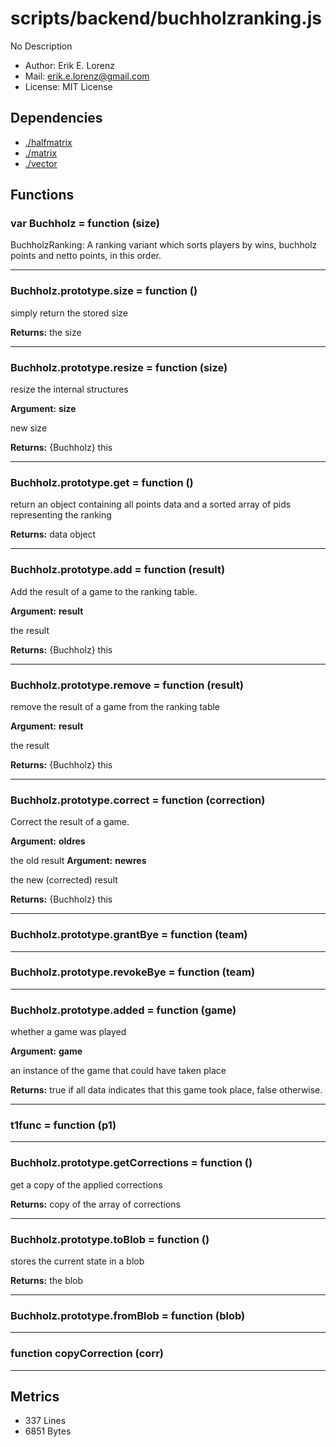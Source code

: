 # scripts/backend/buchholzranking.js


No Description

* Author: Erik E. Lorenz 
* Mail: <erik.e.lorenz@gmail.com>
* License: MIT License


## Dependencies

* <a href="./halfmatrix.html">./halfmatrix</a>
* <a href="./matrix.html">./matrix</a>
* <a href="./vector.html">./vector</a>

## Functions

###   var Buchholz = function (size)
BuchholzRanking: A ranking variant which sorts players by wins, buchholz
points and netto points, in this order.

---


###   Buchholz.prototype.size = function ()
simply return the stored size


**Returns:** the size

---


###   Buchholz.prototype.resize = function (size)
resize the internal structures

**Argument:** **size**

new size

**Returns:** {Buchholz} this

---


###   Buchholz.prototype.get = function ()
return an object containing all points data and a sorted array of pids
representing the ranking


**Returns:** data object

---


###   Buchholz.prototype.add = function (result)
Add the result of a game to the ranking table.

**Argument:** **result**

the result

**Returns:** {Buchholz} this

---


###   Buchholz.prototype.remove = function (result)
remove the result of a game from the ranking table

**Argument:** **result**

the result

**Returns:** {Buchholz} this

---


###   Buchholz.prototype.correct = function (correction)
Correct the result of a game.

**Argument:** **oldres**

the old result
**Argument:** **newres**

the new (corrected) result

**Returns:** {Buchholz} this

---


###   Buchholz.prototype.grantBye = function (team)

---

###   Buchholz.prototype.revokeBye = function (team)

---

###   Buchholz.prototype.added = function (game)
whether a game was played

**Argument:** **game**

an instance of the game that could have taken place

**Returns:** true if all data indicates that this game took place, false
otherwise.

---


###     t1func = function (p1)

---

###   Buchholz.prototype.getCorrections = function ()
get a copy of the applied corrections


**Returns:** copy of the array of corrections

---


###   Buchholz.prototype.toBlob = function ()
stores the current state in a blob


**Returns:** the blob

---


###   Buchholz.prototype.fromBlob = function (blob)

---

###     function copyCorrection (corr)

---

## Metrics

* 337 Lines
* 6851 Bytes

